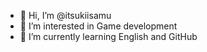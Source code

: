- 👋 Hi, I’m @itsukiisamu
- 👀 I’m interested in Game development
- 🌱 I’m currently learning English and GitHub
<!----
💞️ I’m looking to collaborate on ...
- 📫 How to reach me ...
--->


<!---
itsukiisamu/itsukiisamu is a ✨ special ✨ repository because its `README.md` (this file) appears on your GitHub profile.
You can click the Preview link to take a look at your changes.
--->

